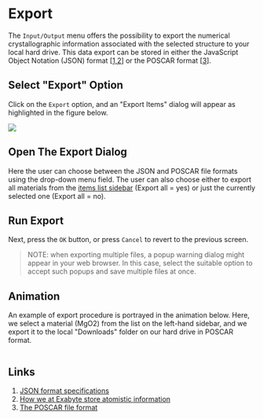 # Export

The `Input/Output` menu offers the possibility to export the numerical crystallographic information associated with the selected structure to your local hard drive. This data export can be stored in either the JavaScript Object Notation (JSON) format [[1,2](#links)] or the POSCAR format [[3](#links)].
 
## Select "Export" Option 
 
Click on the `Export` <i class="zmdi-download zmdi-hc-border"></i> option, and an "Export Items" dialog will appear as highlighted in the figure below.
 
<img src="/images/export-items.png"/>

 
## Open The Export Dialog
 
Here the user can choose between the JSON and POSCAR file formats using the drop-down menu field. The user can also choose either to export all materials from the [items list sidebar](../../sidebar-items.md) (Export all = yes) or just the currently selected one (Export all = no). 

## Run Export

Next, press the `OK` button, or press `Cancel` to revert to the previous screen. 

> NOTE: when exporting multiple files, a popup warning dialog might appear in your web browser. In this case, select the suitable option to accept such popups and save multiple files at once.

## Animation

An example of export procedure is portrayed in the animation below. Here, we select a material (MgO2) from the list on the left-hand sidebar, and we export it to the local "Downloads" folder on our hard drive in POSCAR format. 

<img data-gifffer="/images/ExportMaterialsDesigner.gif" />


## Links

1. [JSON format specifications](https://www.json.org/)
2. [How we at Exabyte store atomistic information](../../../materials/data.md)
3. [The POSCAR file format](http://cms.mpi.univie.ac.at/vasp/guide/node59.html)
